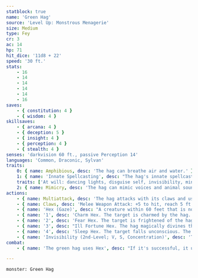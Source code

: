 ```yaml
---
statblock: true
name: 'Green Hag'
source: 'Level Up: Monstrous Menagerie'
size: Medium
type: Fey
cr: 3
ac: 14
hp: 71
hit_dice: '11d8 + 22'
speed: '30 ft.'
stats:
    - 16
    - 14
    - 14
    - 14
    - 14
    - 16
saves:
    - { constitution: 4 }
    - { wisdom: 4 }
skillsaves:
    - { arcana: 4 }
    - { deception: 5 }
    - { insight: 4 }
    - { perception: 4 }
    - { stealth: 4 }
senses: 'darkvision 60 ft., passive Perception 14'
languages: 'Common, Draconic, Sylvan'
traits:
    0: { name: Amphibious, desc: 'The hag can breathe air and water.' }
    1: { name: 'Innate Spellcasting', desc: "The hag's innate spellcasting ability is Charisma (spell save DC 13). It can innately cast the following spells, requiring no material components:" }
    traits: ['At will: dancing lights, disguise self, invisibility, minor illusion', '1/day: geas']
    2: { name: Mimicry, desc: 'The hag can mimic voices and animal sounds. Recognizing the sounds as imitation requires a DC 13 Insight check.' }
actions:
    - { name: Multiattack, desc: 'The hag attacks with its claws and uses Hex.' }
    - { name: Claws, desc: 'Melee Weapon Attack: +5 to hit, reach 5 ft., one target. Hit: 12 (2d8 + 3) slashing damage.' }
    - { name: 'Hex (Gaze)', desc: "A creature within 60 feet that is not already under a hag's hex makes a DC 13 Wisdom saving throw. A creature under an obligation to the hag automatically fails this saving throw. On a failed saving throw, the target is cursed with a magical hex that lasts 30 days. The curse ends early if the target suffers harm from the hag or if the hag ends it as an action. Roll 1d4:" }
    - { name: '1', desc: 'Charm Hex. The target is charmed by the hag.' }
    - { name: '2', desc: 'Fear Hex. The target is frightened of the hag.' }
    - { name: '3', desc: "Ill Fortune Hex. The hag magically divines the target's activities. Whenever the target attempts a long-duration task such as a craft or downtime activity, the hag can cause the activity to fail." }
    - { name: '4', desc: 'Sleep Hex. The target falls unconscious. The curse ends early if the target takes damage or if a creature uses an action to shake it awake.' }
    - { name: 'Invisibility (2nd-Level; V, S, Concentration)', desc: 'The hag is invisible for 1 hour. The spell ends if the hag attacks, uses Hex, or casts a spell.' }
combat:
    - { name: 'The green hag uses Hex', desc: "If it's successful, it uses its claws on a different target if one is available. If bloodied, the hag turns invisible and tries to escape." }

---
```

```statblock
monster: Green Hag
```
